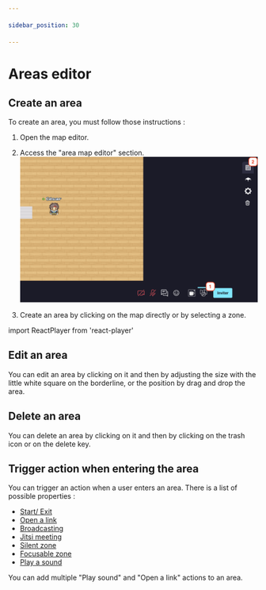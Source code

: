 ```yaml
---

sidebar_position: 30

---
```



# Areas editor

## Create an area
To create an area, you must follow those instructions :
1. Open the map editor.
2. Access the "area map editor" section.
![](../images/editor/area_editor.png)

3. Create an area by clicking on the map directly or by selecting a zone.

import ReactPlayer from 'react-player'

<ReactPlayer width="100%" loop={true} playing controls url='/docs/maps/images/editor/area_editor.mp4' />

## Edit an area
You can edit an area by clicking on it and then by adjusting the size with the little white square on the borderline, or the position by drag and drop the area.

## Delete an area
You can delete an area by clicking on it and then by clicking on the trash icon or on the delete key.

## Trigger action when entering the area
You can trigger an action when a user enters an area. There is a list of possible properties :
- [Start/ Exit](entity-editor/entry-exit.md)
- [Open a link](entity-editor/open-link.md)
- [Broadcasting](entity-editor/broadcast.md)
- [Jitsi meeting](entity-editor/jitsi.md)
- [Silent zone](entity-editor/silent.md)
- [Focusable zone](entity-editor/focusable.md)
- [Play a sound](entity-editor/play-sound.md)

You can add multiple "Play sound" and "Open a link" actions to an area.